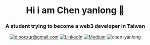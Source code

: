 <h1 align="center">Hi i am Chen yanlong 👋</h1>
<h3 align="center">A student trying to become a web3 developer in Taiwan</h3>

<p align="center">
	<a href="mailto:dinoxxur@gmail.com?subject=Github%20Visitor&body=Hi%20Ohidur,..."><img src="http://img.shields.io/badge/dinoxxur@gmail.com-_?label=Send%20Mail&style=social&logo=gmail" alt="dinoxxur@gmail.com"></a>
	<a href="https://www.linkedin.com/in/yan-long-chen-253134231/"><img src="https://img.shields.io/badge/-@Chen-yanlong-_?label=LinkedIn&style=social&logo=linkedin" alt="LinkedIn"></a>
	<a href="https://medium.com/@chen_yanlong"><img src="http://img.shields.io/badge/-@chen_yanlong-_?label=Medium&style=social&logo=medium" alt="Medium"></a>
  <img src="https://komarev.com/ghpvc/?username=chen-yanlong&label=Profile%20views&color=0e75b6&style=flat" alt="chen-yanlong" />
</p>

